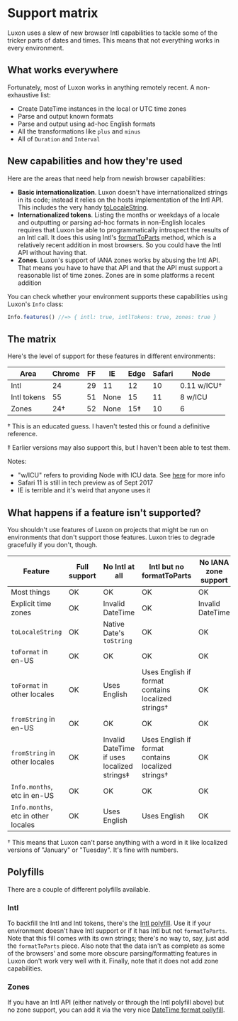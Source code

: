 # Support matrix

Luxon uses a slew of new browser Intl capabilities to tackle some of the tricker parts of dates and times. This means that not everything works in every environment.

## What works everywhere

Fortunately, most of Luxon works in anything remotely recent. A non-exhaustive list:

 * Create DateTime instances in the local or UTC time zones
 * Parse and output known formats
 * Parse and output using ad-hoc English formats
 * All the transformations like `plus` and `minus`
 * All of `Duration` and `Interval`

## New capabilities and how they're used

Here are the areas that need help from newish browser capabilities:

 * **Basic internationalization**. Luxon doesn't have internationalized strings in its code; instead it relies on the hosts implementation of the Intl API. This includes the very handy [toLocaleString](../class/src/datetime.js~DateTime.html#instance-method-toLocaleString).
 * **Internationalized tokens**. Listing the months or weekdays of a locale and outputting or parsing ad-hoc formats in non-English locales requires that Luxon be able to programmatically introspect the results of an Intl call. It does this using Intl's [formatToParts](https://developer.mozilla.org/en-US/docs/Web/JavaScript/Reference/Global_Objects/DateTimeFormat/formatToParts) method, which is a relatively recent addition in most browsers. So you could have the Intl API without having that.
 * **Zones**. Luxon's support of IANA zones works by abusing the Intl API. That means you have to have that API and that the API must support a reasonable list of time zones. Zones are in some platforms a recent addition

You can check whether your environment supports these capabilities using Luxon's `Info` class:

```js
Info.features() //=> { intl: true, intlTokens: true, zones: true }
```

## The matrix

Here's the level of support for these features in different environments:

| Area        | Chrome | FF | IE   | Edge | Safari | Node        |
|-------------|--------|----|------|------|--------|-------------|
| Intl        |     24 | 29 | 11   |   12 |     10 | 0.11 w/ICU† |
| Intl tokens |     55 | 51 | None |   15 |     11 | 8 w/ICU     |
| Zones       |    24† | 52 | None |  15‡ |     10 | 6           |

† This is an educated guess. I haven't tested this or found a definitive reference.

‡ Earlier versions may also support this, but I haven't been able to test them.

Notes:
 * "w/ICU" refers to providing Node with ICU data. See [here](https://github.com/nodejs/node/wiki/Intl) for more info
 * Safari 11 is still in tech preview as of Sept 2017
 * IE is terrible and it's weird that anyone uses it

## What happens if a feature isn't supported?

You shouldn't use features of Luxon on projects that might be run on environments that don't support those features. Luxon tries to degrade gracefully if you don't, though.

| Feature                             | Full support | No Intl at all                              | Intl but no formatToParts                          | No IANA zone support |
|-------------------------------------|--------------|---------------------------------------------|----------------------------------------------------|----------------------|
| Most things                         | OK           | OK                                          | OK                                                 | OK                   |
| Explicit time zones                 | OK           | Invalid DateTime                            | OK                                                 | Invalid DateTime     |
| `toLocaleString`                    | OK           | Native Date's `toString`                    | OK                                                 | OK                   |
| `toFormat` in en-US                 | OK           | OK                                          | OK                                                 | OK                   |
| `toFormat` in other locales         | OK           | Uses English                                | Uses English if format contains localized strings† | OK                   |
| `fromString` in en-US               | OK           | OK                                          | OK                                                 | OK                   |
| `fromString` in other locales       | OK           | Invalid DateTime if uses localized strings‡ | Uses English if format contains localized strings† | OK                   |
| `Info.months`, etc in en-US         | OK           | OK                                          | OK                                                 | OK                   |
| `Info.months`, etc in other locales | OK           | Uses English                                | Uses English                                       | OK                   |

† This means that Luxon can't parse anything with a word in it like localized versions of "January" or "Tuesday". It's fine with numbers.

## Polyfills

There are a couple of different polyfills available.

### Intl

To backfill the Intl and Intl tokens, there's the [Intl polyfill](https://github.com/andyearnshaw/Intl.js/). Use it if your environment doesn't have Intl support or if it has Intl but not `formatToParts`. Note that this fill comes with its own strings; there's no way to, say, just add the `formatToParts` piece. Also note that the data isn't as complete as some of the browsers' and some more obscure parsing/formatting features in Luxon don't work very well with it. Finally, note that it does not add zone capabilities.

### Zones

If you have an Intl API (either natively or through the Intl polyfill above) but no zone support, you can add it via the very nice [DateTime format pollyfill](https://github.com/yahoo/date-time-format-timezone).
